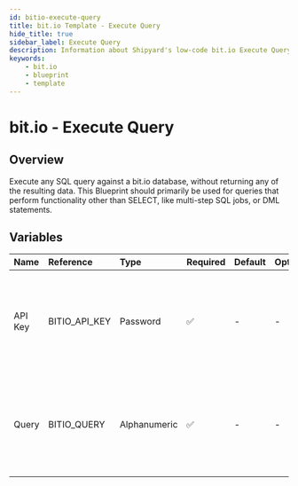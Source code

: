 ```yaml
---
id: bitio-execute-query
title: bit.io Template - Execute Query
hide_title: true
sidebar_label: Execute Query
description: Information about Shipyard's low-code bit.io Execute Query blueprint. Execute any SQL query against a bit.io database. Perfect for creating multi-step SQL jobs, executing DML statements, or running scheduled queries.
keywords:
    - bit.io
    - blueprint
    - template
---
```


# bit.io - Execute Query

## Overview

Execute any SQL query against a bit.io database, without returning any of the resulting data. This Blueprint should primarily be used for queries that perform functionality other than SELECT, like multi-step SQL jobs, or DML statements.



## Variables

| Name | Reference | Type | Required | Default | Options | Description |
|:---|:---|:---|:---|:---|:---|:---|
| API Key | BITIO_API_KEY | Password | :white_check_mark: | - | - | API Key associated to your bit.io account. For more information, see the Authorization documentation. |
| Query | BITIO_QUERY | Alphanumeric | :white_check_mark: | - | - | Any SQL query that runs a job against the database (CREATE, DROP, INSERT, etc.). Formatting is ignored. |


